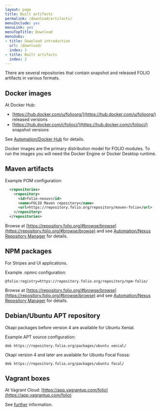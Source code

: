 ```yaml
---
layout: page
title: Built artifacts
permalink: /download/artifacts/
menuInclude: yes
menuLink: yes
menuTopTitle: Download
menuSubs:
- title: Download introduction
  url: /download/
  index: 1
- title: Built artifacts
  index: 2
---
```


There are several repositories that contain snapshot and released FOLIO artifacts in various formats.

## Docker images

At Docker Hub:

* [https://hub.docker.com/u/folioorg/](https://hub.docker.com/u/folioorg/) released versions
* [https://hub.docker.com/r/folioci/](https://hub.docker.com/r/folioci/) snapshot versions

See [Automation/Docker Hub](/guides/automation#docker-hub) for details.

Docker images are the primary distribution model for FOLIO modules.
To run the images you will need the Docker Engine or Docker Desktop runtime.

## Maven artifacts

Example POM configuration:

```xml
  <repositories>
    <repository>
      <id>folio-nexus</id>
      <name>FOLIO Maven repository</name>
      <url>https://repository.folio.org/repository/maven-folio</url>
    </repository>
  </repositories>
```

Browse at
[https://repository.folio.org/#browse/browse](https://repository.folio.org/#browse/browse)
and see [Automation/Nexus Repository Manager](/guides/automation#nexus-repository-manager)
for details.

## NPM packages

For Stripes and UI applications.

Example .npmrc configuration:

```
@folio:registry=https://repository.folio.org/repository/npm-folio/
```

Browse at
[https://repository.folio.org/#browse/browse](https://repository.folio.org/#browse/browse)
and see [Automation/Nexus Repository Manager](/guides/automation#nexus-repository-manager)
for details.

## Debian/Ubuntu APT repository

Okapi packages before version 4 are available for Ubuntu Xenial.

Example APT source configuration:

```
deb https://repository.folio.org/packages/ubuntu xenial/
```

Okapi version 4 and later are available for Ubuntu Focal Fossa:


```
deb https://repository.folio.org/packages/ubuntu focal/
```

## Vagrant boxes

At Vagrant Cloud: [https://app.vagrantup.com/folio](https://app.vagrantup.com/folio)

See [further](https://github.com/folio-org/folio-ansible/blob/master/doc/index.md) information.

<div class="folio-spacer-content"></div>


